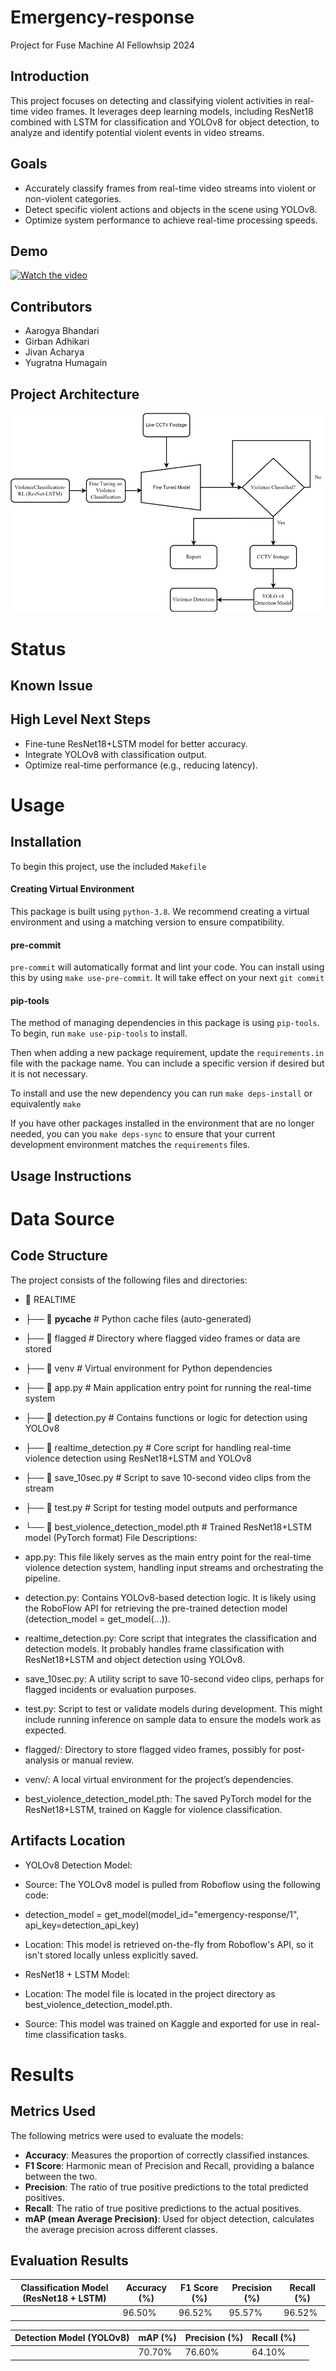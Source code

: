# Emergency-response
Project for Fuse Machine AI Fellowhsip 2024

## Introduction
This project focuses on detecting and classifying violent activities in real-time video frames. It leverages deep learning models, including ResNet18 combined with LSTM for classification and YOLOv8 for object detection, to analyze and identify potential violent events in video streams.
## Goals
- Accurately classify frames from real-time video streams into violent or non-violent categories.
- Detect specific violent actions and objects in the scene using YOLOv8.
- Optimize system performance to achieve real-time processing speeds.

## Demo

[![Watch the video](https://img.youtube.com/vi/1r1BKatiC9c/sddefault.jpg)](https://www.youtube.com/watch?v=1r1BKatiC9c)

## Contributors
- Aarogya Bhandari
- Girban Adhikari
- Jivan Acharya
- Yugratna Humagain
## Project Architecture
![Project Architecture](img/architecture.png)


# Status
## Known Issue
## High Level Next Steps
- Fine-tune ResNet18+LSTM model for better accuracy.
- Integrate YOLOv8 with classification output.
- Optimize real-time performance (e.g., reducing latency).

# Usage
## Installation
To begin this project, use the included `Makefile`

#### Creating Virtual Environment

This package is built using `python-3.8`. 
We recommend creating a virtual environment and using a matching version to ensure compatibility.

#### pre-commit

`pre-commit` will automatically format and lint your code. You can install using this by using
`make use-pre-commit`. It will take effect on your next `git commit`

#### pip-tools

The method of managing dependencies in this package is using `pip-tools`. To begin, run `make use-pip-tools` to install. 

Then when adding a new package requirement, update the `requirements.in` file with 
the package name. You can include a specific version if desired but it is not necessary. 

To install and use the new dependency you can run `make deps-install` or equivalently `make`

If you have other packages installed in the environment that are no longer needed, you can you `make deps-sync` to ensure that your current development environment matches the `requirements` files. 

## Usage Instructions


# Data Source
## Code Structure
The project consists of the following files and directories:

- 📂 REALTIME
- ├── 📂 __pycache__          # Python cache files (auto-generated)
- ├── 📂 flagged              # Directory where flagged video frames or data are stored
- ├── 📂 venv                 # Virtual environment for Python dependencies
- ├── 📄 app.py               # Main application entry point for running the real-time system
- ├── 📄 detection.py         # Contains functions or logic for detection using YOLOv8
- ├── 📄 realtime_detection.py # Core script for handling real-time violence detection using ResNet18+LSTM and YOLOv8
- ├── 📄 save_10sec.py        # Script to save 10-second video clips from the stream
- ├── 📄 test.py              # Script for testing model outputs and performance
- └── 📄 best_violence_detection_model.pth # Trained ResNet18+LSTM model (PyTorch format)
File Descriptions:
- app.py: This file likely serves as the main entry point for the real-time violence detection system, handling input streams and orchestrating the pipeline.

- detection.py: Contains YOLOv8-based detection logic. It is likely using the RoboFlow API for retrieving the pre-trained detection model (detection_model = get_model(...)).

- realtime_detection.py: Core script that integrates the classification and detection models. It probably handles frame classification with ResNet18+LSTM and object detection using YOLOv8.

- save_10sec.py: A utility script to save 10-second video clips, perhaps for flagged incidents or evaluation purposes.

- test.py: Script to test or validate models during development. This might include running inference on sample data to ensure the models work as expected.

- flagged/: Directory to store flagged video frames, possibly for post-analysis or manual review.

- venv/: A local virtual environment for the project’s dependencies.

- best_violence_detection_model.pth: The saved PyTorch model for the ResNet18+LSTM, trained on Kaggle for violence classification.
## Artifacts Location
- YOLOv8 Detection Model:

- Source: The YOLOv8 model is pulled from Roboflow using the following code:
- detection_model = get_model(model_id="emergency-response/1", api_key=detection_api_key)
- Location: This model is retrieved on-the-fly from Roboflow's API, so it isn't stored locally unless explicitly saved.
- ResNet18 + LSTM Model:

- Location: The model file is located in the project directory as best_violence_detection_model.pth.
- Source: This model was trained on Kaggle and exported for use in real-time classification tasks.
# Results
## Metrics Used
The following metrics were used to evaluate the models:

- **Accuracy**: Measures the proportion of correctly classified instances.
- **F1 Score**: Harmonic mean of Precision and Recall, providing a balance between the two.
- **Precision**: The ratio of true positive predictions to the total predicted positives.
- **Recall**: The ratio of true positive predictions to the actual positives.
- **mAP (mean Average Precision)**: Used for object detection, calculates the average precision across different classes.

## Evaluation Results

| Classification Model (ResNet18 + LSTM) | Accuracy (%) | F1 Score (%) | Precision (%) | Recall (%) |
|----------------------------------------|--------------|--------------|---------------|------------|
|                                        | 96.50%       | 96.52%       | 95.57%        | 96.52%     |

| Detection Model (YOLOv8)               | mAP (%)      | Precision (%)| Recall (%)    |            |
|----------------------------------------|--------------|--------------|---------------|------------|
|                                        | 70.70%       | 76.60%       | 64.10%        |            |
